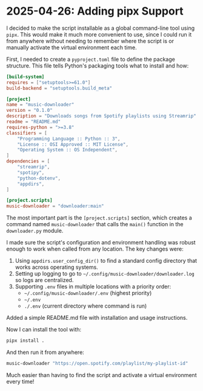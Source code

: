 # 2025-04-26: Adding pipx Support

I decided to make the script installable as a global command-line tool using `pipx`. This would make it much more convenient to use, since I could run it from anywhere without needing to remember where the script is or manually activate the virtual environment each time.

First, I needed to create a `pyproject.toml` file to define the package structure. This file tells Python's packaging tools what to install and how:

```toml
[build-system]
requires = ["setuptools>=61.0"]
build-backend = "setuptools.build_meta"

[project]
name = "music-downloader"
version = "0.1.0"
description = "Downloads songs from Spotify playlists using Streamrip"
readme = "README.md"
requires-python = ">=3.8"
classifiers = [
    "Programming Language :: Python :: 3",
    "License :: OSI Approved :: MIT License",
    "Operating System :: OS Independent",
]
dependencies = [
    "streamrip",
    "spotipy",
    "python-dotenv",
    "appdirs",
]

[project.scripts]
music-downloader = "downloader:main"
```

The most important part is the `[project.scripts]` section, which creates a command named `music-downloader` that calls the `main()` function in the `downloader.py` module.

I made sure the script's configuration and environment handling was robust enough to work when called from any location. The key changes were:

1. Using `appdirs.user_config_dir()` to find a standard config directory that works across operating systems.
2. Setting up logging to go to `~/.config/music-downloader/downloader.log` so logs are centralized.
3. Supporting `.env` files in multiple locations with a priority order:
   - `~/.config/music-downloader/.env` (highest priority)
   - `~/.env`
   - `./.env` (current directory where command is run)

Added a simple README.md file with installation and usage instructions.

Now I can install the tool with:
```bash
pipx install .
```

And then run it from anywhere:
```bash
music-downloader "https://open.spotify.com/playlist/my-playlist-id"
```

Much easier than having to find the script and activate a virtual environment every time!
